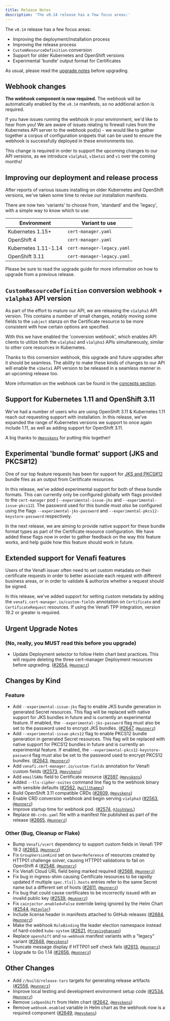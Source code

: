 ```yaml
---
title: Release Notes
description: 'The v0.14 release has a few focus areas:'
---
```


The `v0.14` release has a few focus areas:

- Improving the deployment/installation process
- Improving the release process
- `CustomResourceDefinition` conversion
- Support for older Kubernetes and OpenShift versions
- Experimental 'bundle' output format for Certificates

As usual, please read the
[upgrade notes](../installation/upgrading/upgrading-0.13-0.14.md) before
upgrading.

## Webhook changes

**The webhook component is now required.** The webhook will be automatically
enabled by the `v0.14` manifests, so no additional action is required.

If you have issues running the webhook in your environment, we'd like to hear
from you! We are aware of issues relating to firewall rules from the Kubernetes
API server to the webhook pod(s) - we would like to gather together a corpus of
configuration snippets that can be used to ensure the webhook is successfully
deployed in these environments too.

This change is required in order to support the upcoming changes to our API
versions, as we introduce `v1alpha3`, `v1beta1` and `v1` over the coming months!

## Improving our deployment and release process

After reports of various issues installing on older Kubernetes and OpenShift
versions, we've taken some time to revise our installation manifests.

There are now two 'variants' to choose from, 'standard' and the 'legacy', with a
simple way to know which to use:

| Environment          | Variant to use             |
| -------------------- | -------------------------- |
| Kubernetes 1.15+     | `cert-manager.yaml`        |
| OpenShift 4          | `cert-manager.yaml`        |
| Kubernetes 1.11-1.14 | `cert-manager-legacy.yaml` |
| OpenShift 3.11       | `cert-manager-legacy.yaml` |

Please be sure to read the upgrade guide for more information on how to upgrade
from a previous release.

## `CustomResourceDefinition` conversion webhook + `v1alpha3` API version

As part of the effort to mature our API, we are releasing the `v1alpha3` API
version. This contains a number of small changes, notably moving some fields to
the `subject` stanza on the Certificate resource to be more consistent with how
certain options are specified.

With this we have enabled the 'conversion webhook', which enables API clients to
utilize both the `v1alpha2` and `v1alpha3` APIs simultaneously, similar to other
core resources in Kubernetes.

Thanks to this conversion webhook, this upgrade and future upgrades after it
should be seamless. The ability to make these kinds of changes to our API will
enable the `v1beta1` API version to be released in a seamless manner in an
upcoming release too.

More information on the webhook can be found in the
[concepts section](../concepts/webhook.md).

## Support for Kubernetes 1.11 and OpenShift 3.11

We've had a number of users who are using OpenShift 3.11 & Kubernetes 1.11 reach
out requesting support with installation. In this release, we've expanded the
range of Kubernetes versions we support to once again include 1.11, as well as
adding support for OpenShift 3.11.

A big thanks to [`@meyskens`](https://github.com/meyskens) for putting this
together!

## Experimental 'bundle format' support (JKS and PKCS#12)

One of our top feature requests has been for support for
[JKS and PKCS#12](https://github.com/jetstack/cert-manager/issues/586) bundle
files as an output from Certificate resources.

In this release, we've added experimental support for both of these bundle
formats. This can currently only be configured globally with flags provided to
the `cert-manager` pod (`--experimental-issue-jks` and
`--experimental-issue-pkcs12`). The password used for this bundle must _also_ be
configured using the flags `--experimental-jks-password` and
`--experimental-pkcs12-keystore-password` respectively.

In the next release, we are aiming to provide native support for these bundle
format types as part of the Certificate resource configuration. We have added
these flags now in order to gather feedback on the way this feature works, and
help guide how this feature should work in future.

## Extended support for Venafi features

Users of the Venafi issuer often need to set custom metadata on their
certificate requests in order to better associate each request with different
business areas, or in order to validate & authorize whether a request should be
signed.

In this release, we've added support for setting custom metadata by adding the
`venafi.cert-manager.io/custom-fields` annotation on `Certificate` and
`CertificateRequest` resources. If using the Venafi TPP integration, version
19.2 or greater is required.

## Urgent Upgrade Notes

### (No, really, you MUST read this before you upgrade)

- Update Deployment selector to follow Helm chart best practices. This will
  require deleting the three cert-manager Deployment resources before upgrading.
  ([#2654](https://github.com/jetstack/cert-manager/pull/2654),
  [`@munnerz`](https://github.com/munnerz))

## Changes by Kind

### Feature

- Add `--experimental-issue-jks` flag to enable JKS bundle generation in
  generated Secret resources. This flag will be replaced with native support for
  JKS bundles in future and is currently an experimental feature. If enabled,
  the `--experimental-jks-password` flag must also be set to the password used
  to encrypt JKS bundles.
  ([#2647](https://github.com/jetstack/cert-manager/pull/2647),
  [`@munnerz`](https://github.com/munnerz))
- Add `--experimental-issue-pkcs12` flag to enable PKCS12 bundle generation in
  generated Secret resources. This flag will be replaced with native support for
  PKCS12 bundles in future and is currently an experimental feature. If enabled,
  the `--experimental-pkcs12-keystore-password` flag must also be set to the
  password used to encrypt PKCS12 bundles.
  ([#2643](https://github.com/jetstack/cert-manager/pull/2643),
  [`@munnerz`](https://github.com/munnerz))
- Add `venafi.cert-manager.io/custom-fields` annotation for Venafi custom fields
  ([#2573](https://github.com/jetstack/cert-manager/pull/2573),
  [`@meyskens`](https://github.com/meyskens))
- Add `emailSANs` field to Certificate resource
  ([#2597](https://github.com/jetstack/cert-manager/pull/2597),
  [`@meyskens`](https://github.com/meyskens))
- Added `--tls-cipher-suites` command line flag to the webhook binary with
  sensible defaults
  ([#2562](https://github.com/jetstack/cert-manager/pull/2562),
  [`@willthames`](https://github.com/willthames))
- Build OpenShift 3.11 compatible CRDs
  ([#2609](https://github.com/jetstack/cert-manager/pull/2609),
  [`@meyskens`](https://github.com/meyskens))
- Enable CRD conversion webhook and begin serving `v1alpha3`
  ([#2563](https://github.com/jetstack/cert-manager/pull/2563),
  [`@munnerz`](https://github.com/munnerz))
- Improve startup time for webhook pod.
  ([#2574](https://github.com/jetstack/cert-manager/pull/2574),
  [`@JoshVanL`](https://github.com/JoshVanL))
- Replace `00-crds.yaml` file with a manifest file published as part of the
  release ([#2665](https://github.com/jetstack/cert-manager/pull/2665),
  [`@munnerz`](https://github.com/munnerz))

### Other (Bug, Cleanup or Flake)

- Bump `Venafi/vcert` dependency to support custom fields in Venafi TPP 19.2
  ([#2663](https://github.com/jetstack/cert-manager/pull/2663),
  [`@munnerz`](https://github.com/munnerz))
- Fix `GroupVersionKind` set on `OwnerReference` of resources created by HTTP01
  challenge solver, causing HTTP01 validations to fail on OpenShift 4
  ([#2546](https://github.com/jetstack/cert-manager/pull/2546),
  [`@munnerz`](https://github.com/munnerz))
- Fix Venafi Cloud URL field being marked required
  ([#2568](https://github.com/jetstack/cert-manager/pull/2568),
  [`@munnerz`](https://github.com/munnerz))
- Fix bug in ingress-shim causing Certificate resources to be rapidly updated if
  multiple `spec.tls[].hosts` entries refer to the same Secret name but a
  different set of hosts
  ([#2611](https://github.com/jetstack/cert-manager/pull/2611),
  [`@munnerz`](https://github.com/munnerz))
- Fix bug that could cause certificates to be incorrectly issued with an invalid
  public key ([#2539](https://github.com/jetstack/cert-manager/pull/2539),
  [`@munnerz`](https://github.com/munnerz))
- Fix `cainjector.enabled=False` override being ignored by the Helm Chart
  ([#2544](https://github.com/jetstack/cert-manager/pull/2544),
  [`@gtaylor`](https://github.com/gtaylor))
- Include license header in manifests attached to GitHub releases
  ([#2684](https://github.com/jetstack/cert-manager/pull/2684),
  [`@munnerz`](https://github.com/munnerz))
- Make the webhook `RoleBinding` the leader election namespace instead of
  hard-coded `kube-system`
  ([#2621](https://github.com/jetstack/cert-manager/pull/2621),
  [`@travisghansen`](https://github.com/travisghansen))
- Replace `openshift` and `no-webhook` manifest variants with a "legacy" variant
  ([#2648](https://github.com/jetstack/cert-manager/pull/2648),
  [`@meyskens`](https://github.com/meyskens))
- Truncate message display if HTTP01 self check fails
  ([#2613](https://github.com/jetstack/cert-manager/pull/2613),
  [`@munnerz`](https://github.com/munnerz))
- Upgrade to Go 1.14
  ([#2656](https://github.com/jetstack/cert-manager/pull/2656),
  [`@munnerz`](https://github.com/munnerz))

## Other Changes

- Add `//build/release-tars` targets for generating release artifacts
  ([#2556](https://github.com/jetstack/cert-manager/pull/2556),
  [`@munnerz`](https://github.com/munnerz))
- Improve local testing and development environment setup code
  ([#2534](https://github.com/jetstack/cert-manager/pull/2534),
  [`@munnerz`](https://github.com/munnerz))
- Remove `isOpenShift` from Helm chart
  ([#2642](https://github.com/jetstack/cert-manager/pull/2642),
  [`@meyskens`](https://github.com/meyskens))
- Remove `webhook.enabled` variable in Helm chart as the webhook now is a
  required component
  ([#2649](https://github.com/jetstack/cert-manager/pull/2649),
  [`@meyskens`](https://github.com/meyskens))
